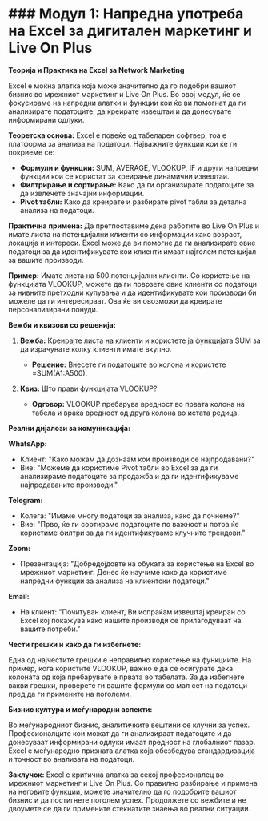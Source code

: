 # ### Модул 1: Напредна употреба на Excel за дигитален маркетинг и Live On Plus

**Теорија и Практика на Excel за Network Marketing**

Excel е моќна алатка која може значително да го подобри вашиот бизнис во мрежниот маркетинг и Live On Plus. Во овој модул, ќе се фокусираме на напредни алатки и функции кои ќе ви помогнат да ги анализирате податоците, да креирате извештаи и да донесувате информирани одлуки.

**Теоретска основа:**
Excel е повеќе од табеларен софтвер; тоа е платформа за анализа на податоци. Најважните функции кои ќе ги покриеме се:
- **Формули и функции:** SUM, AVERAGE, VLOOKUP, IF и други напредни функции кои се користат за креирање динамични извештаи.
- **Филтрирање и сортирање:** Како да ги организирате податоците за да извлечете значајни информации.
- **Pivot табли:** Како да креирате и разбирате pivot табли за детална анализа на податоци.

**Практична примена:**
Да претпоставиме дека работите во Live On Plus и имате листа на потенцијални клиенти со информации како возраст, локација и интереси. Excel може да ви помогне да ги анализирате овие податоци за да идентификувате кои клиенти имаат најголем потенцијал за вашите производи.

**Пример:**
Имате листа на 500 потенцијални клиенти. Со користење на функцијата VLOOKUP, можете да ги поврзете овие клиенти со податоци за нивните претходни купувања и да идентификувате кои производи би можеле да ги интересираат. Ова ќе ви овозможи да креирате персонализирани понуди.

**Вежби и квизови со решенија:**

1. **Вежба:** Креирајте листа на клиенти и користете ја функцијата SUM за да израчунате колку клиенти имате вкупно.
   - **Решение:** Внесете ги податоците во колона и користете =SUM(A1:A500).

2. **Квиз:** Што прави функцијата VLOOKUP?
   - **Одговор:** VLOOKUP пребарува вредност во првата колона на табела и враќа вредност од друга колона во истата редица.

**Реални дијалози за комуникација:**

**WhatsApp:**
- Клиент: "Како можам да дознаам кои производи се најпродавани?"
- Вие: "Можеме да користиме Pivot табли во Excel за да ги анализираме податоците за продажба и да ги идентификуваме најпродаваните производи."

**Telegram:**
- Колега: "Имаме многу податоци за анализа, како да почнеме?"
- Вие: "Прво, ќе ги сортираме податоците по важност и потоа ќе користиме филтри за да ги идентификуваме клучните трендови."

**Zoom:**
- Презентација: "Добредојдовте на обуката за користење на Excel во мрежниот маркетинг. Денес ќе научиме како да користиме напредни функции за анализа на клиентски податоци."

**Email:**
- На клиент: "Почитуван клиент, Ви испраќам извештај креиран со Excel кој покажува како нашите производи се прилагодуваат на вашите потреби."

**Чести грешки и како да ги избегнете:**

Една од најчестите грешки е неправилно користење на функциите. На пример, кога користите VLOOKUP, важно е да се осигурате дека колоната од која пребарувате е првата во табелата. За да избегнете вакви грешки, проверете ги вашите формули со мал сет на податоци пред да ги примените на поголеми.

**Бизнис култура и меѓународни аспекти:**

Во меѓународниот бизнис, аналитичките вештини се клучни за успех. Професионалците кои можат да ги анализираат податоците и да донесуваат информирани одлуки имаат предност на глобалниот пазар. Excel е меѓународно призната алатка која обезбедува стандардизација и точност во анализата на податоци.

**Заклучок:**
Excel е критична алатка за секој професионалец во мрежниот маркетинг и Live On Plus. Со правилно разбирање и примена на неговите функции, можете значително да го подобрите вашиот бизнис и да постигнете поголем успех. Продолжете со вежбите и не двоумете се да ги примените стекнатите знаења во реални ситуации.